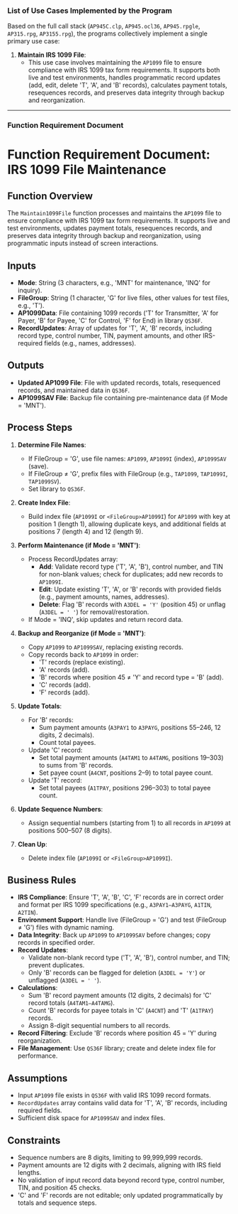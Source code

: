 ### List of Use Cases Implemented by the Program

Based on the full call stack (`AP945C.clp`, `AP945.ocl36`, `AP945.rpgle`, `AP315.rpg`, `AP3155.rpg`), the programs collectively implement a single primary use case:

1. **Maintain IRS 1099 File**:
   - This use case involves maintaining the `AP1099` file to ensure compliance with IRS 1099 tax form requirements. It supports both live and test environments, handles programmatic record updates (add, edit, delete 'T', 'A', and 'B' records), calculates payment totals, resequences records, and preserves data integrity through backup and reorganization.

---

### Function Requirement Document



# Function Requirement Document: IRS 1099 File Maintenance

## Function Overview
The `Maintain1099File` function processes and maintains the `AP1099` file to ensure compliance with IRS 1099 tax form requirements. It supports live and test environments, updates payment totals, resequences records, and preserves data integrity through backup and reorganization, using programmatic inputs instead of screen interactions.

## Inputs
- **Mode**: String (3 characters, e.g., 'MNT' for maintenance, 'INQ' for inquiry).
- **FileGroup**: String (1 character, 'G' for live files, other values for test files, e.g., 'T').
- **AP1099Data**: File containing 1099 records ('T' for Transmitter, 'A' for Payer, 'B' for Payee, 'C' for Control, 'F' for End) in library `QS36F`.
- **RecordUpdates**: Array of updates for 'T', 'A', 'B' records, including record type, control number, TIN, payment amounts, and other IRS-required fields (e.g., names, addresses).

## Outputs
- **Updated AP1099 File**: File with updated records, totals, resequenced records, and maintained data in `QS36F`.
- **AP1099SAV File**: Backup file containing pre-maintenance data (if Mode = 'MNT').

## Process Steps
1. **Determine File Names**:
   - If FileGroup = 'G', use file names: `AP1099`, `AP1099I` (index), `AP1099SAV` (save).
   - If FileGroup ≠ 'G', prefix files with FileGroup (e.g., `TAP1099`, `TAP1099I`, `TAP1099SV`).
   - Set library to `QS36F`.

2. **Create Index File**:
   - Build index file (`AP1099I` or `<FileGroup>AP1099I`) for `AP1099` with key at position 1 (length 1), allowing duplicate keys, and additional fields at positions 7 (length 4) and 12 (length 9).

3. **Perform Maintenance (if Mode = 'MNT')**:
   - Process RecordUpdates array:
     - **Add**: Validate record type ('T', 'A', 'B'), control number, and TIN for non-blank values; check for duplicates; add new records to `AP1099I`.
     - **Edit**: Update existing 'T', 'A', or 'B' records with provided fields (e.g., payment amounts, names, addresses).
     - **Delete**: Flag 'B' records with `A3DEL = 'Y'` (position 45) or unflag (`A3DEL = ' '`) for removal/restoration.
   - If Mode = 'INQ', skip updates and return record data.

4. **Backup and Reorganize (if Mode = 'MNT')**:
   - Copy `AP1099` to `AP1099SAV`, replacing existing records.
   - Copy records back to `AP1099` in order:
     - 'T' records (replace existing).
     - 'A' records (add).
     - 'B' records where position 45 ≠ 'Y' and record type = 'B' (add).
     - 'C' records (add).
     - 'F' records (add).

5. **Update Totals**:
   - For 'B' records:
     - Sum payment amounts (`A3PAY1` to `A3PAYG`, positions 55–246, 12 digits, 2 decimals).
     - Count total payees.
   - Update 'C' record:
     - Set total payment amounts (`A4TAM1` to `A4TAMG`, positions 19–303) to sums from 'B' records.
     - Set payee count (`A4CNT`, positions 2–9) to total payee count.
   - Update 'T' record:
     - Set total payees (`A1TPAY`, positions 296–303) to total payee count.

6. **Update Sequence Numbers**:
   - Assign sequential numbers (starting from 1) to all records in `AP1099` at positions 500–507 (8 digits).

7. **Clean Up**:
   - Delete index file (`AP1099I` or `<FileGroup>AP1099I`).

## Business Rules
- **IRS Compliance**: Ensure 'T', 'A', 'B', 'C', 'F' records are in correct order and format per IRS 1099 specifications (e.g., `A3PAY1–A3PAYG`, `A1TIN`, `A2TIN`).
- **Environment Support**: Handle live (FileGroup = 'G') and test (FileGroup ≠ 'G') files with dynamic naming.
- **Data Integrity**: Back up `AP1099` to `AP1099SAV` before changes; copy records in specified order.
- **Record Updates**:
   - Validate non-blank record type ('T', 'A', 'B'), control number, and TIN; prevent duplicates.
   - Only 'B' records can be flagged for deletion (`A3DEL = 'Y'`) or unflagged (`A3DEL = ' '`).
- **Calculations**:
   - Sum 'B' record payment amounts (12 digits, 2 decimals) for 'C' record totals (`A4TAM1–A4TAMG`).
   - Count 'B' records for payee totals in 'C' (`A4CNT`) and 'T' (`A1TPAY`) records.
   - Assign 8-digit sequential numbers to all records.
- **Record Filtering**: Exclude 'B' records where position 45 = 'Y' during reorganization.
- **File Management**: Use `QS36F` library; create and delete index file for performance.

## Assumptions
- Input `AP1099` file exists in `QS36F` with valid IRS 1099 record formats.
- `RecordUpdates` array contains valid data for 'T', 'A', 'B' records, including required fields.
- Sufficient disk space for `AP1099SAV` and index files.

## Constraints
- Sequence numbers are 8 digits, limiting to 99,999,999 records.
- Payment amounts are 12 digits with 2 decimals, aligning with IRS field lengths.
- No validation of input record data beyond record type, control number, TIN, and position 45 checks.
- 'C' and 'F' records are not editable; only updated programmatically by totals and sequence steps.

